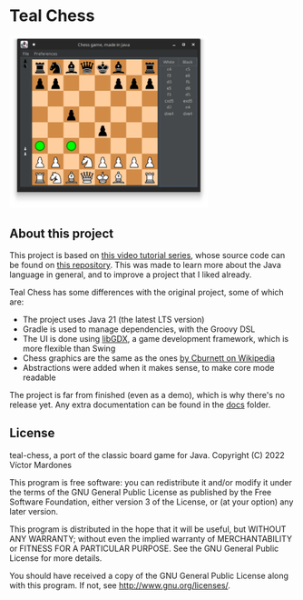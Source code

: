 # Teal Chess

[<img src="screenshots/teal-chess.png" alt="Teal Chess" width="350"/>](screenshots/teal-chess.png)

## About this project

This project is based on
[this video tutorial series](https://www.youtube.com/playlist?list=PLOJzCFLZdG4zk5d-1_ah2B4kqZSeIlWtt),
whose source code can be found on
[this repository](https://github.com/amir650/BlackWidow-Chess). This was made to
learn more about the Java language in general, and to improve a project that I
liked already.

Teal Chess has some differences with the original project, some of which are:

- The project uses Java 21 (the latest LTS version)
- Gradle is used to manage dependencies, with the Groovy DSL
- The UI is done using [libGDX](https://libgdx.com/), a game development
  framework, which is more flexible than Swing
- Chess graphics are the same as the ones
  [by Cburnett on Wikipedia](https://en.wikipedia.org/wiki/User:Cburnett/GFDL_images/Chess)
- Abstractions were added when it makes sense, to make core mode readable

The project is far from finished (even as a demo), which is why there's no
release yet. Any extra documentation can be found in the [docs](docs) folder.

## License

teal-chess, a port of the classic board game for Java.
Copyright (C) 2022  Víctor Mardones

This program is free software: you can redistribute it and/or modify
it under the terms of the GNU General Public License as published by
the Free Software Foundation, either version 3 of the License, or
(at your option) any later version.

This program is distributed in the hope that it will be useful,
but WITHOUT ANY WARRANTY; without even the implied warranty of
MERCHANTABILITY or FITNESS FOR A PARTICULAR PURPOSE.  See the
GNU General Public License for more details.

You should have received a copy of the GNU General Public License
along with this program.  If not, see <http://www.gnu.org/licenses/>.
